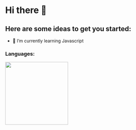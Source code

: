 # Hi there 👋

## Here are some ideas to get you started:
- 🌱 I’m currently learning Javascript
   
### Languages:

<img src="https://github-readme-stats.vercel.app/api/top-langs/?username=rfahri&theme=highcontrast&show_icons=true&layout=compact" height=200 />
